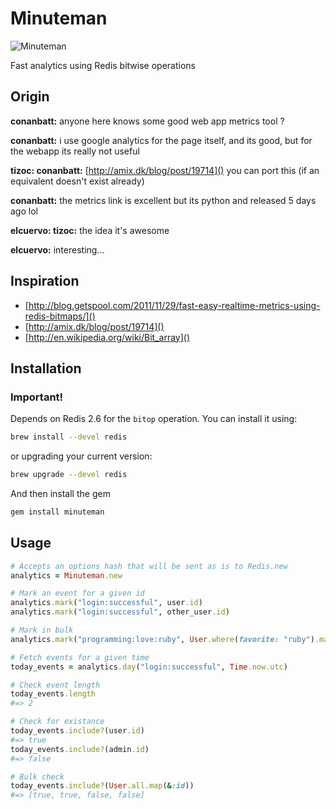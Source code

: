 # Minuteman

![Minuteman](http://upload.wikimedia.org/wikipedia/commons/thumb/4/4b/Minute_Man_Statue_Lexington_Massachusetts_cropped.jpg/220px-Minute_Man_Statue_Lexington_Massachusetts_cropped.jpg)

Fast analytics using Redis bitwise operations

## Origin


**conanbatt:** anyone here knows some good web app metrics tool ?

**conanbatt:** i use google analytics for the page itself, and its good, but for the webapp its really not useful

**tizoc: conanbatt:** [http://amix.dk/blog/post/19714]() you can port this (if an equivalent doesn't exist already)

**conanbatt:** the metrics link is excellent but its python and released 5 days ago lol

**elcuervo: tizoc:** the idea it's awesome

**elcuervo:** interesting...


## Inspiration

* [http://blog.getspool.com/2011/11/29/fast-easy-realtime-metrics-using-redis-bitmaps/]()
* [http://amix.dk/blog/post/19714]()
* [http://en.wikipedia.org/wiki/Bit_array]()

## Installation

### Important!

Depends on Redis 2.6 for the `bitop` operation. You can install it using:

```bash
brew install --devel redis
```

or upgrading your current version:

```bash
brew upgrade --devel redis
```

And then install the gem

```bash
gem install minuteman
```

## Usage

```ruby
# Accepts an options hash that will be sent as is to Redis.new
analytics = Minuteman.new

# Mark an event for a given id
analytics.mark("login:successful", user.id)
analytics.mark("login:successful", other_user.id)

# Mark in bulk
analytics.mark("programming:love:ruby", User.where(favorite: "ruby").map(&:id))

# Fetch events for a given time
today_events = analytics.day("login:successful", Time.now.utc)

# Check event length
today_events.length
#=> 2

# Check for existance
today_events.include?(user.id)
#=> true
today_events.include?(admin.id)
#=> false

# Bulk check
today_events.include?(User.all.map(&:id))
#=> [true, true, false, false]
```
